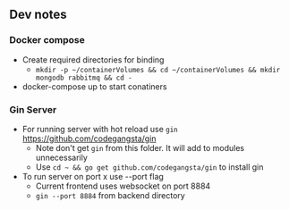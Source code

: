 ## Dev notes

### Docker compose
- Create required directories for binding
  - `mkdir -p ~/containerVolumes && cd ~/containerVolumes && mkdir mongodb rabbitmq && cd -`
- docker-compose up to start conatiners

### Gin Server
- For running server with hot reload use `gin` https://github.com/codegangsta/gin
  - Note don't get `gin` from this folder. It will add to modules unnecessarily
  - Use `cd ~ && go get github.com/codegangsta/gin` to install gin
- To run server on port x use --port flag
  - Current frontend uses websocket on port 8884
  - `gin --port 8884` from backend directory
